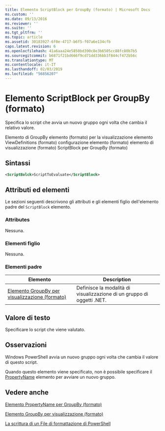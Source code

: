 ```yaml
---
title: Elemento ScriptBlock per GroupBy (formato) | Microsoft Docs
ms.custom: ''
ms.date: 09/13/2016
ms.reviewer: ''
ms.suite: ''
ms.tgt_pltfrm: ''
ms.topic: article
ms.assetid: 30183927-6f0e-4717-b6f5-f07a6e134cfb
caps.latest.revision: 6
ms.openlocfilehash: 41a6aaa24e5850bd390c8e3b6505cc88fc80b7b5
ms.sourcegitcommit: b6871f21bd666f9cd71dd336bb3f844cf472b56c
ms.translationtype: MT
ms.contentlocale: it-IT
ms.lasthandoff: 02/03/2019
ms.locfileid: "56856207"
---
```

# <a name="scriptblock-element-for-groupby-format"></a>Elemento ScriptBlock per GroupBy (formato)

Specifica lo script che avvia un nuovo gruppo ogni volta che cambia il relativo valore.

Elemento di GroupBy elemento (formato) per la visualizzazione elemento ViewDefinitions (formato) configurazione elemento (formato) elemento di visualizzazione (formato) ScriptBlock per GroupBy (formato)

## <a name="syntax"></a>Sintassi

```xml
<ScriptBolck>ScriptToEvaluate</ScriptBlock>
```

## <a name="attributes-and-elements"></a>Attributi ed elementi

Le sezioni seguenti descrivono gli attributi e gli elementi figlio dell'elemento padre del `ScriptBlock` elemento.

### <a name="attributes"></a>Attributes

Nessuna.

### <a name="child-elements"></a>Elementi figlio

Nessuna.

### <a name="parent-elements"></a>Elementi padre

|Elemento|Description|
|-------------|-----------------|
|[Elemento GroupBy per visualizzazione (formato)](./groupby-element-for-view-format.md)|Definisce la modalità di visualizzazione di un gruppo di oggetti .NET.|

## <a name="text-value"></a>Valore di testo

Specificare lo script che viene valutato.

## <a name="remarks"></a>Osservazioni

Windows PowerShell avvia un nuovo gruppo ogni volta che cambia il valore di questo script.

Quando questo elemento viene specificato, non è possibile specificare il [PropertyName](http://msdn.microsoft.com/en-us/396dede0-039a-4a87-a5ef-3ecabb729676) elemento per avviare un nuovo gruppo.

## <a name="see-also"></a>Vedere anche

[Elemento PropertyName per GroupBy (formato)](./propertyname-element-for-groupby-format.md)

[Elemento GroupBy per visualizzazione (formato)](./groupby-element-for-view-format.md)

[La scrittura di un File di formattazione di PowerShell](./writing-a-powershell-formatting-file.md)
